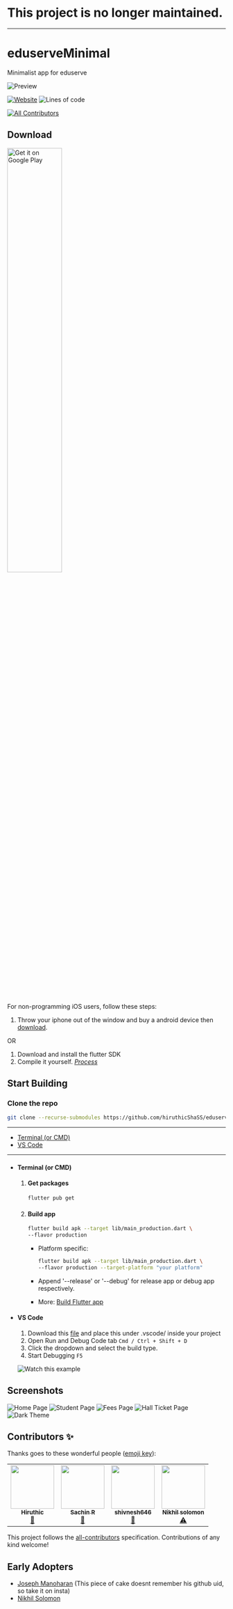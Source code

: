 # This project is no longer maintained.
---

# eduserveMinimal

Minimalist app for eduserve

![Preview](screenshots/preview.png)

[![Website][website-shield]][website-url]
![Lines of code](https://img.shields.io/tokei/lines/github/hiruthicShaSS/eduserveMinimal?color=916BBF&label=Lines%20of%20code&style=for-the-badge)
<!-- ALL-CONTRIBUTORS-BADGE:START - Do not remove or modify this section -->
[![All Contributors](https://img.shields.io/badge/all_contributors-4-orange.svg?style=flat-square)](#contributors-)
<!-- ALL-CONTRIBUTORS-BADGE:END -->

## Download

<a href='https://play.google.com/store/apps/details?id=com.hiruthicShaBuilds.eduserveMinimal&pcampaignid=pcampaignidMKT-Other-global-all-co-prtnr-py-PartBadge-Mar2515-1'><img alt='Get it on Google Play' src='https://play.google.com/intl/en_us/badges/static/images/badges/en_badge_web_generic.png' width=50%></a>

For non-programming iOS users, follow these steps:

1. Throw your iphone out of the window and buy a android device then [download](#download).

OR

1. Download and install the flutter SDK
2. Compile it yourself. [_Process_](#start-building)

## Start Building

### Clone the repo

```bash
git clone --recurse-submodules https://github.com/hiruthicShaSS/eduserveMinimal.git
```

---

- [Terminal (or CMD)](#terminal-or-cmd)
- [VS Code](#vs-code)

---

- #### Terminal (or CMD)

  1. #### Get packages

      ```bash
      flutter pub get
      ```

  2. #### Build app

     ```bash
     flutter build apk --target lib/main_production.dart \
     --flavor production
     ```

     - Platform specific:

       ```bash
       flutter build apk --target lib/main_production.dart \
       --flavor production --target-platform "your platform"
       ```

     - Append '--release' or '--debug' for release app or debug app respectively.
     - More: [Build Flutter app](https://flutter.dev/docs/deployment/android)

- #### VS Code

  1. Download this [file](https://gist.github.com/hiruthicShaSS/b8398a7ebb6ead5e1b7b3a357cdafa95) and place this under .vscode/ inside your project 
  3. Open Run and Debug Code tab `Cmd / Ctrl + Shift + D`
  4. Click the dropdown and select the build type.
  5. Start Debugging `F5`

  ![Watch this example](screenshots/vs-code-example.gif)

## Screenshots

![Home Page](screenshots/screenshot1.png)
![Student Page](screenshots/screenshot2.png)
![Fees Page](screenshots/screenshot3.png)
![Hall Ticket Page](screenshots/screenshot4.png)
![Dark Theme](screenshots/screenshot5.png)

[website-url]: https://hiruthicshass.github.io/eduserveMinimal/
[website-shield]: https://img.shields.io/website?label=GitHub%20Pages&style=for-the-badge&url=https://hiruthicshass.github.io/eduserveMinimal/

## Contributors ✨

Thanks goes to these wonderful people ([emoji key](https://allcontributors.org/docs/en/emoji-key)):

<!-- ALL-CONTRIBUTORS-LIST:START - Do not remove or modify this section -->
<!-- prettier-ignore-start -->
<!-- markdownlint-disable -->
<table>
  <tr>
    <td align="center"><a href="http://hiruthicsha.com"><img src="https://avatars.githubusercontent.com/u/56349092?v=4?s=100" width="100px;" alt=""/><br /><sub><b>Hiruthic</b></sub></a><br /><a href="#projectManagement-hiruthicShaSS" title="Project Management">📆</a></td>
    <td align="center"><a href="https://github.com/sachinravikumar"><img src="https://avatars.githubusercontent.com/u/56858946?v=4?s=100" width="100px;" alt=""/><br /><sub><b>Sachin R</b></sub></a><br /><a href="#business-sachinravikumar" title="Business development">💼</a></td>
    <td align="center"><a href="https://github.com/shivnesh646"><img src="https://avatars.githubusercontent.com/u/56859062?v=4?s=100" width="100px;" alt=""/><br /><sub><b>shivnesh646</b></sub></a><br /><a href="#business-shivnesh646" title="Business development">💼</a></td>
    <td align="center"><a href="https://github.com/nikhilSolomon"><img src="https://avatars.githubusercontent.com/u/58876406?v=4?s=100" width="100px;" alt=""/><br /><sub><b>Nikhil solomon</b></sub></a><br /><a href="https://github.com/hiruthicShaSS/eduserveMinimal/commits?author=nikhilSolomon" title="Tests">⚠️</a></td>
  </tr>
</table>

<!-- markdownlint-restore -->
<!-- prettier-ignore-end -->

<!-- ALL-CONTRIBUTORS-LIST:END -->

This project follows the [all-contributors](https://github.com/all-contributors/all-contributors) specification. Contributions of any kind welcome!

## Early Adopters

- [Joseph Manoharan](https://www.instagram.com/_Joseph.mano_/) (This piece of cake doesnt remember his github uid, so take it on insta)
- [Nikhil Solomon](https://github.com/nikhilSolomon)
